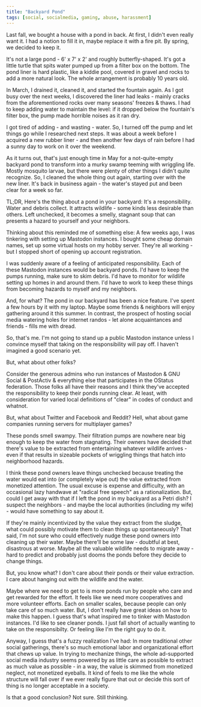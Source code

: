 ```yaml
---
title: "Backyard Pond"
tags: [social, socialmedia, gaming, abuse, harassment]
---
```


Last fall, we bought a house with a pond in back. At first, I didn't even really want it. I had a notion to fill it in, maybe replace it with a fire pit. By spring, we decided to keep it.

It's not a large pond - 6' x 7' x 2' and roughly butterfly-shaped. It's got a little turtle that spits water pumped up from a filter box on the bottom. The pond liner is hard plastic, like a kiddie pool, covered in gravel and rocks to add a more natural look. The whole arrangement is probably 10 years old.

In March, I drained it, cleaned it, and started the fountain again. As I got busy over the next weeks, I discovered the liner had leaks - mainly cracks from the aforementioned rocks over many seasons' freezes & thaws. I had to keep adding water to maintain the level: if it dropped below the fountain's filter box, the pump made horrible noises as it ran dry.

I got tired of adding - and wasting - water. So, I turned off the pump and let things go while I researched next steps. It was about a week before I acquired a new rubber liner - and then another few days of rain before I had a sunny day to work on it over the weekend.

As it turns out, that's just enough time in May for a not-quite-empty backyard pond to transform into a murky swamp teeming with wriggling life. Mostly mosquito larvae, but there were plenty of other things I didn't quite recognize. So, I cleaned the whole thing out again, starting over with the new liner. It's back in business again - the water's stayed put and been clear for a week so far.

TL;DR, Here's the thing about a pond in your backyard: It's a responsibility. Water and debris collect. It attracts wildlife - some kinds less desirable than others. Left unchecked, it becomes a smelly, stagnant soup that can presents a hazard to yourself and your neighbors.

Thinking about this reminded me of something else: A few weeks ago, I was tinkering with setting up Mastodon instances. I bought some cheap domain names, set up some virtual hosts on my hobby server. They're all working - but I stopped short of opening up account registration. 

I was suddenly aware of a feeling of anticipated responsibility. Each of these Mastodon instances would be backyard ponds. I'd have to keep the pumps running, make sure to skim debris. I'd have to monitor for wildlife setting up homes in and around them. I'd have to work to keep these things from becoming hazards to myself and my neighbors.

And, for what? The pond in our backyard has been a nice feature. I've spent a few hours by it with my laptop. Maybe some friends & neighbors will enjoy gathering around it this summer. In contrast, the prospect of hosting social media watering holes for internet randos - let alone acquaintances and friends - fills me with dread.

So, that's me. I'm not going to stand up a public Mastodon instance unless I convince myself that taking on the responsibility will pay off. I haven't imagined a good scenario yet.

But, what about other folks? 

Consider the generous admins who run instances of Mastodon & GNU Social & PostActiv & everything else that participates in the OStatus federation. Those folks all have their reasons and I think they've accepted the responsibility to keep their ponds running clear. At least, with consideration for varied local definitions of "clear" in codes of conduct and whatnot.
  
But, what about Twitter and Facebook and Reddit? Hell, what about game companies running servers for multiplayer games?

These ponds smell swampy. Their filtration pumps are nowhere near big enough to keep the water from stagnating. Their owners have decided that there's value to be extracted from entertaining whatever wildlife arrives - even if that results in sizeable pockets of wriggling things that hatch into neighborhood hazards. 

I think these pond owners leave things unchecked because treating the water would eat into (or completely wipe out) the value extracted from monetized attention. The usual excuse is expense and difficulty, with an occasional lazy handwave at "radical free speech" as a rationalization. But, could I get away with that if I left the pond in my backyard as a Petri dish? I suspect the neighbors - and maybe the local authorities (including my wife) - would have something to say about it.

If they're mainly incentivized by the value they extract from the sludge, what could possibly motivate them to clean things up spontaneously? That said, I'm not sure who could effectively nudge these pond owners into cleaning up their water. Maybe there'll be some law - doubtful at best, disastrous at worse. Maybe all the valuable wildlife needs to migrate away - hard to predict and probably just dooms the ponds before they decide to change things.

But, you know what? I don't care about their ponds or their value extraction. I care about hanging out with the wildlife and the water.

Maybe where we need to get to is more ponds run by people who care and get rewarded for the effort. It feels like we need more cooperatives and more volunteer efforts. Each on smaller scales, because people can only take care of so much water. But, I don't really have great ideas on how to make this happen. I guess that's what inspired me to tinker with Mastodon instances. I'd like to see cleaner ponds. I just fall short of actually wanting to take on the responsibilty. Or feeling like I'm the right guy to do it.

Anyway, I guess that's a fuzzy realization I've had: In more traditional other social gatherings, there's so much emotional labor and organizational effort that chews up value. In trying to mechanize things, the whole ad-supported social media industry seems powered by as little care as possible to extract as much value as possible - in a way, the value is skimmed from monetized neglect, not monetized eyeballs. It kind of feels to me like the whole structure will fall over if we ever really figure that out or decide this sort of thing is no longer acceptable in a society.

Is that a good conclusion? Not sure. Still thinking.

